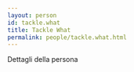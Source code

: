 ```yaml
---
layout: person
id: tackle.what
title: Tackle What
permalink: people/tackle.what.html
---
```


Dettagli della persona